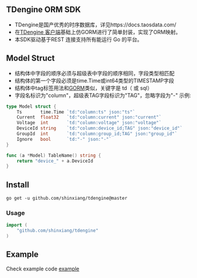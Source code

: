 ## TDengine ORM SDK
- TDengine是国产优秀的时序数据库，详见https://docs.taosdata.com/ 
- 在[TDengine 客户端](https://github.com/taosdata/driver-go)基础上仿GORM进行了简单封装，实现了ORM映射。
- 本SDK驱动基于REST 连接支持所有能运行 Go 的平台。

## Model Struct
- 结构体中字段的顺序必须与超级表中字段的顺序相同，字段类型相匹配
- 结构体的第一个字段必须是time.Time或int64类型的TIMESTAMP字段
- 结构体中tag标签用法和[GORM](https://gorm.io/docs/)类似，关键字是 td（ 或 sql）
- 字段名标识为"column"，超级表TAG字段标识为"TAG"，忽略字段为"-"
  示例:
```go
type Model struct {
	Ts       time.Time `td:"column:ts" json:"ts"`
	Current  float32   `td:"column:current" json:"current"`
	Voltage  int       `td:"column:voltage" json:"voltage"`
	DeviceId string    `td:"column:device_id;TAG" json:"device_id"`
	GroupId  int       `td:"column:group_id;TAG" json:"group_id"`
	Ignore   bool      `td:"-" json:"-"`
}

func (a *Model) TableName() string {
	return "device_" + a.DeviceId
}
```

## Install

```
go get -u github.com/shinxiang/tdengine@master
```

### Usage

```go
import (
    "github.com/shinxiang/tdengine"
)
```
## Example

Check example code [example](https://github.com/shinxiang/tdengine/blob/master/example/example.go)


